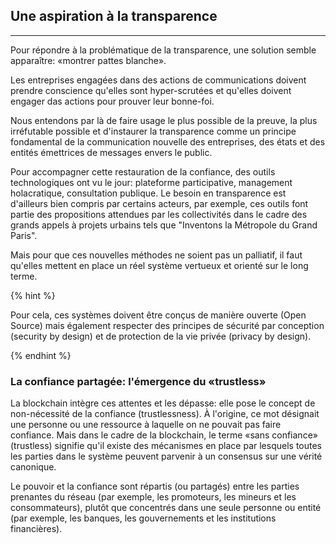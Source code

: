 ## Une aspiration à la transparence
---

Pour répondre à la problématique de la transparence, une solution semble apparaître: «montrer pattes blanche».

[//]: # (TODO: Check if correct)

Les entreprises engagées dans des actions de communications doivent prendre conscience qu'elles sont hyper-scrutées et qu'elles doivent engager das actions pour prouver leur bonne-foi.

Nous entendons par là de faire usage le plus possible de la preuve, la plus irréfutable possible et d'instaurer la transparence comme un principe fondamental de la communication nouvelle des entreprises, des états et des entités émettrices de messages envers le public.

[//]: # (TODO: Check if correct)

Pour accompagner cette restauration de la confiance, des outils technologiques ont vu le jour: plateforme participative, management holacratique, consultation publique. Le besoin en transparence est d'ailleurs bien compris par certains acteurs, par exemple, ces outils font partie des propositions attendues par les collectivités dans le cadre des grands appels à projets urbains tels que "Inventons la Métropole du Grand Paris".

Mais pour que ces nouvelles méthodes ne soient pas un palliatif, il faut qu'elles mettent en place un réel système vertueux et orienté sur le long terme.

{% hint %}

Pour cela, ces systèmes doivent être conçus de manière ouverte (Open Source) mais également respecter des principes de sécurité par conception (security by design) et de protection de la vie privée (privacy by design).

{% endhint %}

### La confiance partagée:  l'émergence du «trustless»
 
La blockchain intègre ces attentes et les dépasse: elle pose le concept de non-nécessité de la confiance (trustlessness). À l'origine, ce mot désignait une personne ou une ressource à laquelle on ne pouvait pas faire confiance. Mais dans le cadre de la blockchain, le terme «sans confiance» (trustless) signifie qu'il existe des mécanismes en place par lesquels toutes les parties dans le système peuvent parvenir à un consensus sur une vérité canonique. 

Le pouvoir et la confiance sont répartis (ou partagés) entre les parties prenantes du réseau (par exemple, les promoteurs, les mineurs et les consommateurs), plutôt que concentrés dans une seule personne ou entité (par exemple, les banques, les gouvernements et les institutions financières).
